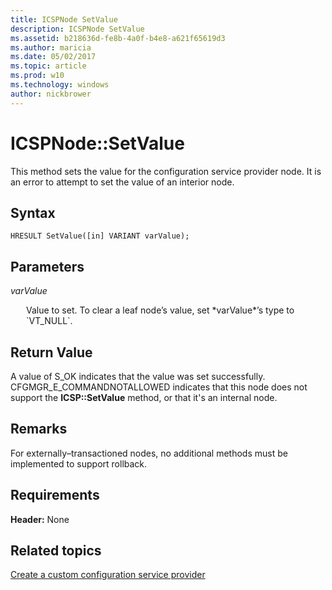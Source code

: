```yaml
---
title: ICSPNode SetValue
description: ICSPNode SetValue
ms.assetid: b218636d-fe8b-4a0f-b4e8-a621f65619d3
ms.author: maricia
ms.date: 05/02/2017
ms.topic: article
ms.prod: w10
ms.technology: windows
author: nickbrower
---
```



# ICSPNode::SetValue

This method sets the value for the configuration service provider node. It is an error to attempt to set the value of an interior node.

## Syntax

``` syntax
HRESULT SetValue([in] VARIANT varValue);
```

## Parameters

<a href="" id="varvalue"></a>*varValue*  
<p style="margin-left: 25px">Value to set. To clear a leaf node’s value, set *varValue*’s type to `VT_NULL`.</p>

## Return Value

A value of S\_OK indicates that the value was set successfully. CFGMGR\_E\_COMMANDNOTALLOWED indicates that this node does not support the **ICSP::SetValue** method, or that it's an internal node.

## Remarks

For externally–transactioned nodes, no additional methods must be implemented to support rollback.

## Requirements

**Header:** None

## Related topics

[Create a custom configuration service provider](create-a-custom-configuration-service-provider.md)

 






